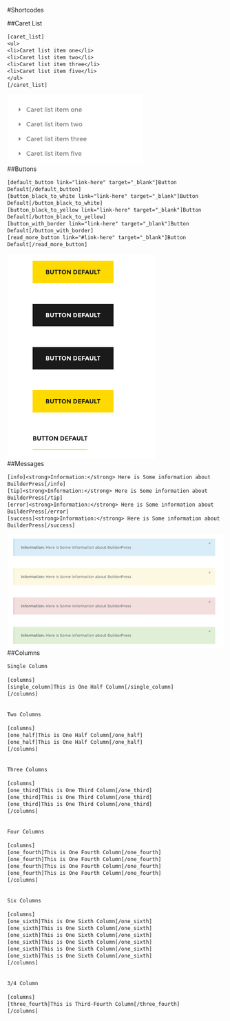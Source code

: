 #Shortcodes

##Caret List

    [caret_list]
    <ul>
    <li>Caret list item one</li>
    <li>Caret list item two</li>
    <li>Caret list item three</li>
    <li>Caret list item five</li>
    </ul>
    [/caret_list]

<img src="../img/caret-list.png" alt="caret list">
<div class="section-separator"></div>
##Buttons

    [default_button link="link-here" target="_blank"]Button Default[/default_button]
    [button_black_to_white link="link-here" target="_blank"]Button Default[/button_black_to_white]
    [button_black_to_yellow link="link-here" target="_blank"]Button Default[/button_black_to_yellow]
    [button_with_border link="link-here" target="_blank"]Button Default[/button_with_border]
    [read_more_button link="#link-here" target="_blank"]Button Default[/read_more_button]

<img src="../img/button-shortcodes.png" alt="Buttons">
<div class="section-separator"></div>
##Messages

    [info]<strong>Information:</strong> Here is Some information about BuilderPress[/info]
    [tip]<strong>Information:</strong> Here is Some information about BuilderPress[/tip]
    [error]<strong>Information:</strong> Here is Some information about BuilderPress[/error]
    [success]<strong>Information:</strong> Here is Some information about BuilderPress[/success]

<img src="../img/shortcodes-messages.png" alt="Messages">
<div class="section-separator"></div>
##Columns

    Single Column

    [columns]
    [single_column]This is One Half Column[/single_column]
    [/columns]


    Two Columns

    [columns]
    [one_half]This is One Half Column[/one_half]
    [one_half]This is One Half Column[/one_half]
    [/columns]


    Three Columns

    [columns]
    [one_third]This is One Third Column[/one_third]
    [one_third]This is One Third Column[/one_third]
    [one_third]This is One Third Column[/one_third]
    [/columns]


    Four Columns

    [columns]
    [one_fourth]This is One Fourth Column[/one_fourth]
    [one_fourth]This is One Fourth Column[/one_fourth]
    [one_fourth]This is One Fourth Column[/one_fourth]
    [one_fourth]This is One Fourth Column[/one_fourth]
    [/columns]


    Six Columns

    [columns]
    [one_sixth]This is One Sixth Column[/one_sixth]
    [one_sixth]This is One Sixth Column[/one_sixth]
    [one_sixth]This is One Sixth Column[/one_sixth]
    [one_sixth]This is One Sixth Column[/one_sixth]
    [one_sixth]This is One Sixth Column[/one_sixth]
    [one_sixth]This is One Sixth Column[/one_sixth]
    [/columns]


    3/4 Column

    [columns]
    [three_fourth]This is Third-Fourth Column[/three_fourth]
    [/columns]
